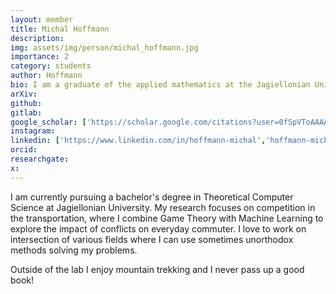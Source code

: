 ```yaml
---
layout: member
title: Michal Hoffmann
description:
img: assets/img/person/michal_hoffmann.jpg
importance: 2
category: students
author: Hoffmann
bio: I am a graduate of the applied mathematics at the Jagiellonian University. During my studies, I focused mostly on the probability theory (master’s thesis on the construction of the Wiener process), statistics and graph theory (bachelor’s thesis on the equivalence of Konig’s and Hall’s theorems). Currently, I am pursuing a PhD in the technical computer science at the same university
arXiv:
github: 
gitlab:
google_scholar: ['https://scholar.google.com/citations?user=0fSpVToAAAAJ','Google Scholar']
instagram:
linkedin: ['https://www.linkedin.com/in/hoffmann-michal','hoffmann-michal']
orcid:
researchgate:
x: 
---
```


I am currently pursuing a bachelor's degree in Theoretical Computer Science at Jagiellonian University. My research focuses on competition in the transportation, where I combine Game Theory with Machine Learning to explore the impact of conflicts on everyday commuter. I love to work on intersection of various fields where I can use sometimes unorthodox methods solving my problems.

Outside of the lab I enjoy mountain trekking and I never pass up a good book!
